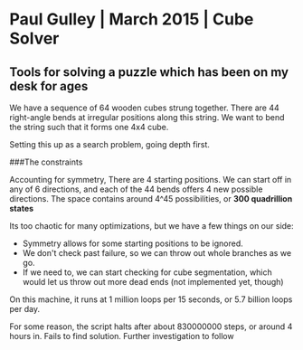 

Paul Gulley  |  March 2015 | Cube Solver
===========================
Tools for solving a puzzle which has been on my desk for ages
---------------
We have a sequence of 64 wooden cubes strung together. 
There are 44 right-angle bends at irregular positions along this string.
We want to bend the string such that it forms one 4x4 cube.

Setting this up as a search problem, going depth first. 

###The constraints

Accounting for symmetry, There are 4 starting positions. We can start off in any of 6 directions, and each of the 44 bends offers 4 new possible directions.
The space contains around 4^45 possibilities, or
**300 quadrillion states**

Its too chaotic for many optimizations, but we have a few things on our side:
  * Symmetry allows for some starting positions to be ignored.
  * We don't check past failure, so we can throw out whole branches as we go.
  * If we need to, we can start checking for cube segmentation, which would let us 
		throw out more dead ends (not implemented yet, though)

On this machine, it runs at 1 million loops per 15 seconds, or 5.7 billion loops per day.

For some reason, the script halts after about 830000000 steps, or around 4 hours in.
Fails to find solution. Further investigation to follow

